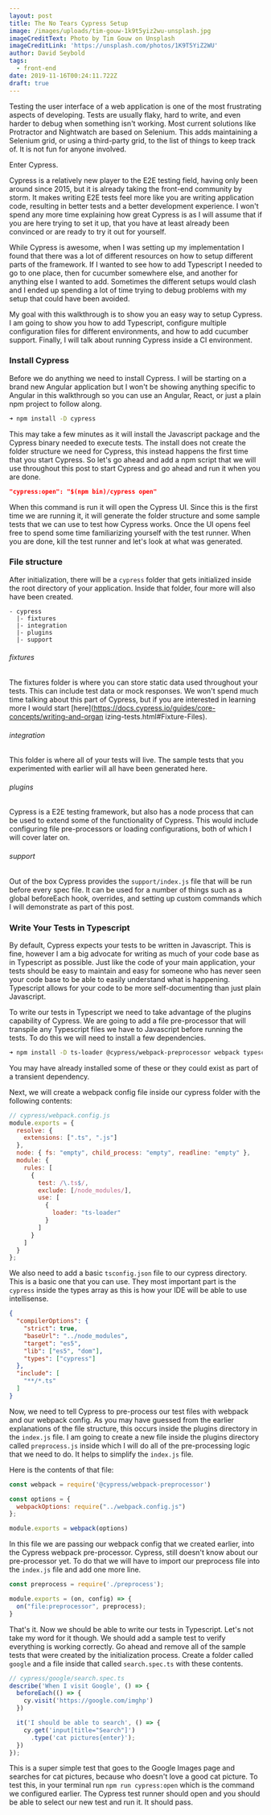```yaml
---
layout: post
title: The No Tears Cypress Setup
image: /images/uploads/tim-gouw-1k9t5yiz2wu-unsplash.jpg
imageCreditText: Photo by Tim Gouw on Unsplash
imageCreditLink: 'https://unsplash.com/photos/1K9T5YiZ2WU'
author: David Seybold
tags:
  - front-end
date: 2019-11-16T00:24:11.722Z
draft: true
---
```

Testing the user interface of a web application is one of the most frustrating aspects of developing. Tests are usually flaky, hard to write, and even harder to debug when something isn't working. Most current solutions like Protractor and Nightwatch are based on Selenium. This adds maintaining a Selenium grid, or using a third-party grid, to the list of things to keep track of. It is not fun for anyone involved.

Enter Cypress. 

Cypress is a relatively new player to the E2E testing field, having only been around since 2015, but it is already taking the front-end community by storm. It makes writing E2E tests feel more like you are writing application code, resulting in better tests and a better development experience. I won't spend any more time explaining how great Cypress is as I will assume that if you are here trying to set it up, that you have at least already been convinced or are ready to try it out for yourself.

While Cypress is awesome, when I was setting up my implementation I found that there was a lot of different resources on how to setup different parts of the framework. If I wanted to see how to add Typescript I needed to go to one place, then for cucumber somewhere else, and another for anything else I wanted to add. Sometimes the different setups would clash and I ended up spending a lot of time trying to debug problems with my setup that could have been avoided.

My goal with this walkthrough is to show you an easy way to setup Cypress. I am going to show you how to add Typescript, configure multiple configuration files for different environments, and how to add cucumber support. Finally, I will talk about running Cypress inside a CI environment.

### Install Cypress
Before we do anything we need to install Cypress. I will be starting on a brand new Angular application but I won't be showing anything specific to Angular in this walkthrough so you can use an Angular, React, or just a plain npm project to follow along.
```sh
➜ npm install -D cypress
```
This may take a few minutes as it will install the Javascript package and the Cypress binary needed to execute tests. The install does not create the folder structure we need for Cypress, this instead happens the first time that you start Cypress. So let's go ahead and add a npm script that we will use throughout this post to start Cypress and go ahead and run it when you are done.
```json
"cypress:open": "$(npm bin)/cypress open"
```
When this command is run it will open the Cypress UI. Since this is the first time we are running it, it will generate the folder structure and some sample tests that we can use to test how Cypress works. Once the UI opens feel free to spend some time familiarizing yourself with the test runner. When you are done, kill the test runner and let's look at what was generated.

### File structure
After initialization, there will be a `cypress` folder that gets initialized inside the root directory of your application. Inside that folder, four more will also have been created. 
```
- cypress
  |- fixtures
  |- integration
  |- plugins
  |- support
```
###### fixtures
The fixtures folder is where you can store static data used throughout your tests. This can include test data or mock responses. We won't spend much time talking about this part of Cypress, but if you are interested in learning more I would start [here](https://docs.cypress.io/guides/core-concepts/writing-and-organ
izing-tests.html#Fixture-Files).

###### integration
This folder is where all of your tests will live. The sample tests that you experimented with earlier will all have been generated here.

###### plugins
Cypress is a E2E testing framework, but also has a node process that can be used to extend some of the functionality of Cypress. This would include configuring file pre-processors or loading configurations, both of which I will cover later on.

###### support
Out of the box Cypress provides the `support/index.js` file that will be run before every spec file. It can be used for a number of things such as a global beforeEach hook, overrides, and setting up custom commands which I will demonstrate as part of this post.

### Write Your Tests in Typescript
By default, Cypress expects your tests to be written in Javascript. This is fine, however I am a big advocate for writing as much of your code base as in Typescript as possible. Just like the code of your main application, your tests should be easy to maintain and easy for someone who has never seen your code base to be able to easily understand what is happening. Typescript allows for your code to be more self-documenting than just plain Javascript.

To write our tests in Typescript we need to take advantage of the plugins capability of Cypress. We are going to add a file pre-processor that will transpile any Typescript files we have to Javascript before running the tests. To do this we will need to install a few dependencies. 
```sh
➜ npm install -D ts-loader @cypress/webpack-preprocessor webpack typescript
```
You may have already installed some of these or they could exist as part of a transient dependency.

Next, we will create a webpack config file inside our cypress folder with the following contents:
```js
// cypress/webpack.config.js
module.exports = {
  resolve: {
    extensions: [".ts", ".js"]
  },
  node: { fs: "empty", child_process: "empty", readline: "empty" },
  module: {
    rules: [
      {
        test: /\.ts$/,
        exclude: [/node_modules/],
        use: [
          {
            loader: "ts-loader"
          }
        ]
      }
    ]
  }
};
```
We also need to add a basic `tsconfig.json` file to our cypress directory. This is a basic one that you can use. They most important part is the `cypress` inside the types array as this is how your IDE will be able to use intellisense.
```json
{
  "compilerOptions": {
    "strict": true,
    "baseUrl": "../node_modules",
    "target": "es5",
    "lib": ["es5", "dom"],
    "types": ["cypress"]
  },
  "include": [
    "**/*.ts"
  ]
}
```
Now, we need to tell Cypress to pre-process our test files with webpack and our webpack config. As you may have guessed from the earlier explanations of the file structure, this occurs inside the plugins directory in the `index.js` file. I am going to create a new file inside the plugins directory called `preprocess.js` inside which I will do all of the pre-processing logic that we need to do. It helps to simplify the `index.js` file.

Here is the contents of that file:
```js
const webpack = require('@cypress/webpack-preprocessor')

const options = {
  webpackOptions: require("../webpack.config.js")
};

module.exports = webpack(options)
```
In this file we are passing our webpack config that we created earlier, into the Cypress webpack pre-processor. Cypress, still doesn't know about our pre-processor yet. To do that we will have to import our preprocess file into the `index.js` file and add one more line.
```js
const preprocess = require('./preprocess');

module.exports = (on, config) => {
  on("file:preprocessor", preprocess);
}
```
That's it. Now we should be able to write our tests in Typescript. Let's not take my word for it though. We should add a sample test to verify everything is working correctly. Go ahead and remove all of the sample tests that were created by the initialization process. Create a folder called `google` and a file inside that called `search.spec.ts` with these contents.
```ts
// cypress/google/search.spec.ts
describe('When I visit Google', () => {
  beforeEach(() => {
    cy.visit('https://google.com/imghp')
  })

  it('I should be able to search', () => {
    cy.get('input[title="Search"]')
      .type('cat pictures{enter}');
  })
});
```
This is a super simple test that goes to the Google Images page and searches for cat pictures, because who doesn't love a good cat picture. To test this, in your terminal run `npm run cypress:open` which is the command we configured earlier. The Cypress test runner should open and you should be able to select our new test and run it. It should pass.
